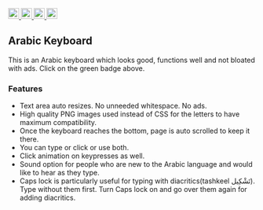 
<a href="https://lokutech.github.io/Arabic-Keyboard/">
  <img src="https://img.shields.io/badge/Online_at_Github_Pages-success?logo=github"  height="22">
</a> 
<a href="https://developer.mozilla.org/en-US/docs/Web/Guide/HTML/HTML5">
  <img src="https://img.shields.io/badge/HTML-E34F26?logo=html5&logoColor=white"  height="22">
</a> 
<a href="https://developer.mozilla.org/en-US/docs/Web/CSS">
  <img src="https://img.shields.io/badge/CSS-1572B6?logo=css3&logoColor=white"  height="22">
</a> 
<a href="https://developer.mozilla.org/en-US/docs/Web/javascript">
  <img src="https://img.shields.io/badge/Vanilla-v6+-grey?logo=javascript&labelColor=F7DF1E&logoColor=black"  height="22">
</a> 

## Arabic Keyboard
This is an Arabic keyboard which looks good, functions well and not bloated with ads. Click on the green badge above.

### Features
* Text area auto resizes. No unneeded whitespace. No ads.
* High quality PNG images used instead of CSS for the letters to have maximum compatibility.
* Once the keyboard reaches the bottom, page is auto scrolled to keep it there.
* You can type or click or use both.
* Click animation on keypresses as well.
* Sound option for people who are new to the Arabic language and would like to hear as they type.
* Caps lock is particularly useful for typing with diacritics(tashkeel تَشْكِيل). Type without them first. Turn Caps lock on and go over them again for adding diacritics.
